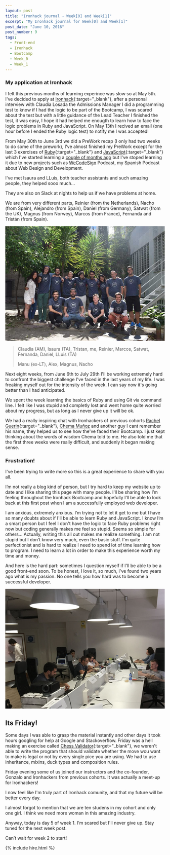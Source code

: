 ```yaml
---
layout: post
title: "Ironhack journal - Week[0] and Week[1]"
excerpt: "My Ironhack journal for Week[0] and Week[1]"
post_date: "June 10, 2016"
post_number: 9
tags: 
  - Front-end
  - Ironhack
  - Bootcamp
  - Week_0
  - Week_1
---
```


### My application at Ironhack

I felt this previous months of learning experince was slow so at May 5th. I've decided to apply at [Ironhack](http://www.ironhack.com){:target="_blank"}, after a personal interview with Claudia Losada the Admissions Manager I did a programming test to know if I had the logic to be part of the Bootcamp, I was scared about the test but with a little guidance of the Lead Teacher I finished the test, it was easy, I hope it had helped me enougth to learn how to face the logic problems in Ruby and JavaScript. On May 13th I recived an email (one hour before I ended the Ruby logic test) to notify me I was accepted!

From May 30th to June 3rd we did a PreWork recap (I only had two weeks to do some of the prework), I've almost finished my PreWork except for the last 3 exercises of [Ruby](https://www.ruby-lang.org){:target="_blank"} and [JavaScript](http://www.ecmascript.org){:target="_blank"} which I've started learning a [couple of months ago](2016/02/18/my-next-step-learning-and-new-years-resolutions) but I've stoped learning it due to new projects such as [WeCodeSign](http://wecodesignpodcast.com/) Podcast, my Spanish Podcast about Web Design and Development.

I've met Isaura and LLuis, both teacher assistants and such amazing people, they helped sooo much...

They are also on Slack at nights to help us if we have problems at home.

We are from very different parts, Reinier (from the Netherlands), Nacho (from Spain), Alejandro (from Spain), Daniel (from Germany), Satwat (from the UK), Magnus (from Norwey), Marcos (from France), Fernanda and Tristán (from Spain).

<img src="/images/post-irnohack-week-one-a.jpg" alt="Ironhack cohort June 2016 Madrid">

<div>
  <blockquote class="container  alert">
    <p>Claudia (AM), Isaura (TA), Tristan, me, Reinier, Marcos, Satwat, Fernanda, Daniel, LLuis (TA)</p>
	<p>Manu (ex-LT), Alex, Magnus, Nacho</p>
  </blockquote>
</div>

Next eight weeks, from June 6th to July 29th I'll be working extremely hard to confront the biggest challenge I've faced in the last years of my life. I was freaking myself out for the intensity of the week. I can say now it's going better than I had anticipated.

We spent the week learning the basics of Ruby and using Git via command line. I felt like I was stupid and completly lost and went home quite worried about my progress, but as long as I never give up it will be ok.

We had a really inspiring chat with Ironhackers of previous cohorts [Rachel Guerin](https://twitter.com/rachelguerin23){:target="_blank"}, [Chema Muñoz](https://twitter.com/che_munoz) and another guy I cant remember his name, they helped us to see how the've faced their Bootcamp. I just kept thinking about the words of wisdom Chema told to me. He also told me that the first three weeks were really difficult, and suddenly it began making sense.

### Frustration!

I've been trying to write more so this is a great experience to share with you all.

I’m not really a blog kind of person, but I try hard to keep my website up to date and I like sharing this page with many people. I'll be sharing how I’m feeling throughout the Ironhack Bootcamp and hopefully I’ll be able to look back at this first post when I am a successfully employed web developer.

I am anxious, extremely anxious. I’m trying not to let it get to me but I have so many doubts about if I'll be able to learn Ruby and JavaScript. I know I’m a smart person but I feel I don't have the logic to face Ruby problems right now but coding generally makes me feel so stupid. Seems so simple for others... Actually, writing this all out makes me realize something. I am not stupid but I don’t know very much, even the basic stuff. I'm quite perfectionist and is hard to realize I need to spend lot of time learning how to program. I need to learn a lot in order to make this experience worth my time and money.

And here is the hard part: sometimes I question myself if I'll be able to be a good front-end soon. To be honest, I love it, so much, I've found two years ago what is my passion. No one tells you how hard was to become a successful developer.

<img src="/images/post-irnohack-week-one-b.jpg" alt="Ironhack Week 1 - Photo 1">

## Its Friday!

Some days I was able to grasp the material instantly and other days it took hours googling for help at Google and Stackoverflow. Friday was a hell making an exercise called [Chess Validator](https://github.com/IgnaciodeNuevo/Ironhack/tree/master/Week%201/Day%205%20-%20Chess%20Validator){:target="_blank"}, we weren't able to write the program that should validate whether the move wou want to make is legal or not by every single pice you are using. We had to use inheritance, mixins, duck types and composition rules.

Friday evening some of us joined our instructors and the co-founder, Gonzalo and Ironhackers from previous cohorts. It was actually a meet-up for Ironhackers! 

I now feel like I'm truly part of Ironhack comunity, and that my future will be better every day.

I almost forgot to mention that we are ten studens in my cohort and only one girl. I think we need more woman in this amazing industry.

Anyway, today is day 5 of week 1. I'm scared but I'll never give up. Stay tuned for the next week post.

Can’t wait for week 2 to start!

{% include hire.html %}